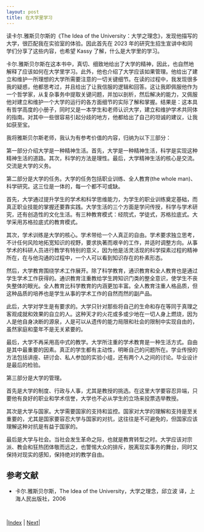```yaml
---
layout: post
title: 在大学里学习
---
```


读卡尔.雅斯贝尔斯的《The Idea of the University：大学之理念》，发现他描写的大学，很匹配我在实验室的体验。因此首先在 2023 年的研究生招生宣讲中和同学们分享了这些内容，也希望 Kassy 了解，什么是大学里的学习。

卡尔.雅斯贝尔斯在这本书中，真切、细致地给出了大学的精神，因此，也自然地解释了应该如何在大学里学习。此外，他也介绍了大学应该如果管理。他给出了建立和维护一所理想的大学所需要注意的一切关键细节。在读的过程中，我发现很多我的疑惑，他都思考过，并且给出了让我信服的逻辑和回答。这让我即佩服他作为一个哲学家，从复杂事务中提取关键问题，并加以剖析，然后解决的能力，又佩服他对建立和维护一个大学的运行的各方面细节的实际了解和掌握。结果是：这本具有哲学高度的小册子，同时又是一本学生和老师认识大学，建立和维护学术共同体的指南。对其中一些很容易引起分歧的地方，他都给出了自己的坦诚的建议，让我如获至宝。

我将雅斯贝尔斯老师，我认为有参考价值的内容，归纳为以下三部分：

第一部分介绍大学是一种精神生活。首先，大学是一种精神生活，科学是实现这种精神生活的道路。其次，科学的方法是理性。最后，大学精神生活的核心是交流。交流是大学的义务。

第二部分是大学的任务。大学的任务包括职业训练、全人教育(the whole man)、科学研究。这三位是一体的，每一个都不可或缺。

首先，大学通过提升学生的学术和科学思维能力，为学生的职业训练奠定基础，而真正职业技能的掌握还要靠实践。大学生活的三个方面是学问传授，科学与学术研究，还有创造性的文化生活。有三种教育模式：经院式，学徒式，苏格拉底式。大学采用苏格拉底式的教育模式。

其次，学术训练是大学的核心。学术带给一个人真正的自由。学术要求独立思考，不计任何风险地拓宽知识的视野，要求执著而艰辛的工作，并适时调整方向。从事学术的科研人员进行教学有特别的意义，因为他是活灵活现的科学探素过程的精神所在，在与他沟通的过程中，一个人可以看到知识存在的朴素形态。

然后，大学教育围绕学术工作展开。除了科学教育，通识教育和全人教育也是通过学生学术工作获得的。通识教育注重教给学生跨知识门类的整全意识，使学生不丧失整体的眼光。全人教育比科学教育的内涵更加丰富。全人教育注重人格品质，但这种品质的培养也是学生从事的学术工作的自然而然的副产品。

此后，大学对学生是有要求的。大学只针对那些将自己的生命和存在等同于真理之客观成就和效果的自立的人。这种天才的火花或多或少地在一切人身上燃烧，因为人是他自身决断的源泉，人是可以从遗传的能力局限和社会的限制中实现自由的，虽然家庭和童年不是无关紧要的。

最后，大学不再采用高中式的教学。大学所注重的学术教育是一种生活方式。自由是其中最重要的因素。真正的学生都有主动性，明晰自己的问题所在。学业传授的方法包括讲座、研讨会、私人参加的实验小组，还有两个人之间的讨论。毕业设计是最后的检验。

第三部分是大学的管理。

首先是大学的制度、行政与人事，尤其是教授的挑选。在这里大学要容忍异端，只要他有良好的职业和学术信誉，大学也不必从学生的立场来投票选举教授。

其次是大学与国家。大学需要国家的支持和监控。国家对大学的理解和支持是至关重要的，尤其是国家要容忍大学与国家的对抗，这往往是不可避免的，但国家应该理解这种对抗是有益于国家的。

最后是大学与社会。当社会发生革命之际，也就是教育转型之时。大学应该对宗派、教会和狂热团体敬而远之，也警惕大众的排斥，脱离现实事务的舞台，同时又保持对现实的感知，保持绝对的教学自由。

## 参考文献

- 卡尔.雅斯贝尔斯，The Idea of the University，大学之理念，邱立波 译，上海人民出版社，2006

<br/>

|[Index](../) | [Next](1-1-spirit)|